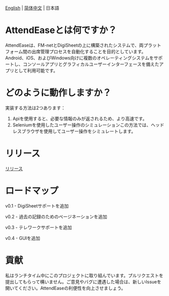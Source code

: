 [English](README.md) | [简体中文](README.zh-CN.md) | 日本語

# AttendEaseとは何ですか？

AttendEaseは、FM-netとDigiSheetの上に構築されたシステムで、両プラットフォーム間の出席管理プロセスを自動化することを目的としています。Android、iOS、およびWindows向けに複数のオペレーティングシステムをサポートし、コンソールアプリとグラフィカルユーザーインターフェースを備えたアプリとして利用可能です。

# どのように動作しますか？

実装する方法は2つあります：

1. Apiを使用すると、必要な情報のみが返されるため、より高速です。
2. Seleniumを使用したユーザー操作のシミュレーションこの方法では、ヘッドレスブラウザを使用してユーザー操作をシミュレートします。

# リリース

[リリース](https://github.com/yuzusaya/AttendEase/releases)

# ロードマップ

v0.1 - DigiSheetサポートを追加

v0.2 - 過去の記録のためのページネーションを追加

v0.3 - テレワークサポートを追加

v0.4 - GUIを追加

# 貢献

私はランチタイム中にこのプロジェクトに取り組んでいます。プルリクエストを提出してもらって構いません。ご意見やバグに遭遇した場合は、新しいIssueを開いてください。AttendEaseの利便性を向上させましょう。

